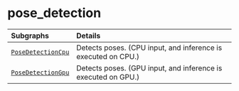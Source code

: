 # pose_detection

Subgraphs|Details
:--- | :---
[`PoseDetectionCpu`](https://github.com/google/mediapipe/tree/master/mediapipe/modules/pose_detection/pose_detection_cpu.pbtxt)| Detects poses. (CPU input, and inference is executed on CPU.)
[`PoseDetectionGpu`](https://github.com/google/mediapipe/tree/master/mediapipe/modules/pose_detection/pose_detection_gpu.pbtxt)| Detects poses. (GPU input, and inference is executed on GPU.)

